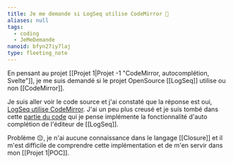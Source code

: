 ```yaml
---
title: Je me demande si LogSeq utilise CodeMirror 🤔
aliases: null
tags:
  - coding
  - JeMeDemande
nanoid: bfyn27iy7laj
type: fleeting_note
---
```

En pensant au projet [[Projet 1|Projet -1 "CodeMirror, autocomplétion, Svelte"]], je me suis demandé si le projet OpenSource [[LogSeq]] utilise ou non [[CodeMirror]].

Je suis aller voir le code source et j'ai constaté que la réponse est oui, [LogSeq utilise CodeMirror](https://github.com/logseq/logseq/blob/e40e39c3aa5b906185a82ced04e2e33b03dafb71/package.json#L112). J'ai un peu plus creusé et je suis tombé dans cette [partie du code](https://github.com/logseq/logseq/blob/e40e39c3aa5b906185a82ced04e2e33b03dafb71/src/main/frontend/components/editor.cljs#L319) qui je pense implémente la fonctionnalité d'auto complétion de l'éditeur de [[LogSeq]].

Problème 😔, je n'ai aucune connaissance dans le langage [[Closure]] et il m'est difficile de comprendre cette implémentation et de m'en servir dans mon [[Projet 1|POC]].
